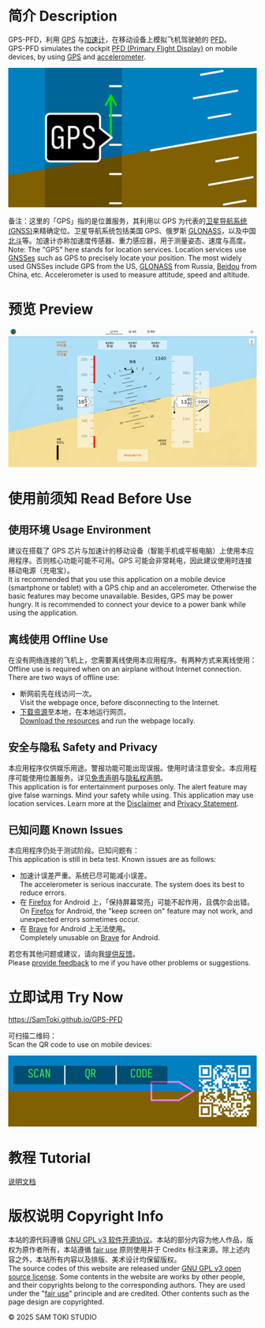# 简介 Description

GPS-PFD，利用 [GPS](https://zh.wikipedia.org/wiki/GPS) 与[加速计](https://zh.wikipedia.org/wiki/加速计)，在移动设备上模拟飞机驾驶舱的 [PFD](https://zh.wikipedia.org/wiki/主飞行显示器)。<br>
GPS-PFD simulates the cockpit [PFD (Primary Flight Display)](https://en.wikipedia.org/wiki/Primary_flight_display) on mobile devices, by using [GPS](https://en.wikipedia.org/wiki/GPS) and [accelerometer](https://en.wikipedia.org/wiki/Accelerometer).

![封面 Cover](/PREVIEW/封面%20Cover.png)

备注：这里的「GPS」指的是位置服务，其利用以 GPS 为代表的[卫星导航系统 (GNSS)](https://zh.wikipedia.org/wiki/卫星导航系统)来精确定位。卫星导航系统包括美国 GPS、俄罗斯 [GLONASS](https://zh.wikipedia.org/wiki/GLONASS)，以及中国[北斗](https://zh.wikipedia.org/wiki/北斗卫星导航系统)等。加速计亦称加速度传感器、重力感应器，用于测量姿态、速度与高度。<br>
Note: The "GPS" here stands for location services. Location services use [GNSSes](https://en.wikipedia.org/wiki/GNSS) such as GPS to precisely locate your position. The most widely used GNSSes include GPS from the US, [GLONASS](https://en.wikipedia.org/wiki/GLONASS) from Russia, [Beidou](https://en.wikipedia.org/wiki/BeiDou) from China, etc. Accelerometer is used to measure attitude, speed and altitude.

# 预览 Preview

![预览 Preview](/PREVIEW/预览%20Preview.png)

# 使用前须知 Read Before Use

## 使用环境 Usage Environment

建议在搭载了 GPS 芯片与加速计的移动设备（智能手机或平板电脑）上使用本应用程序。否则核心功能可能不可用。GPS 可能会非常耗电，因此建议使用时连接移动电源（充电宝）。<br>
It is recommended that you use this application on a mobile device (smartphone or tablet) with a GPS chip and an accelerometer. Otherwise the basic features may become unavailable. Besides, GPS may be power hungry. It is recommended to connect your device to a power bank while using the application.

## 离线使用 Offline Use

在没有网络连接的飞机上，您需要离线使用本应用程序。有两种方式来离线使用：<br>
Offline use is required when on an airplane without Internet connection. There are two ways of offline use:

- 断网前先在线访问一次。<br>
Visit the webpage once, before disconnecting to the Internet.
- [下载资源](https://github.com/SamToki/GPS-PFD/releases/latest)至本地，在本地运行网页。<br>
[Download the resources](https://github.com/SamToki/GPS-PFD/releases/latest) and run the webpage locally.

## 安全与隐私 Safety and Privacy

本应用程序仅供娱乐用途。警报功能可能出现误报。使用时请注意安全。本应用程序可能使用位置服务。详见[免责声明](https://SamToki.github.io/GPS-PFD/#Item_HelpDisclaimer)与[隐私权声明](https://SamToki.github.io/GPS-PFD/#Item_HelpPrivacyStatement)。<br>
This application is for entertainment purposes only. The alert feature may give false warnings. Mind your safety while using. This application may use location services. Learn more at the [Disclaimer](https://SamToki.github.io/GPS-PFD/#Item_HelpDisclaimer) and [Privacy Statement](https://SamToki.github.io/GPS-PFD/#Item_HelpPrivacyStatement).

## 已知问题 Known Issues

本应用程序仍处于测试阶段。已知问题有：<br>
This application is still in beta test. Known issues are as follows:

- 加速计误差严重。系统已尽可能减小误差。<br>
The accelerometer is serious inaccurate. The system does its best to reduce errors.
- 在 [Firefox](https://zh.wikipedia.org/wiki/Firefox) for Android 上，「保持屏幕常亮」可能不起作用，且偶尔会出错。<br>
On [Firefox](https://en.wikipedia.org/wiki/Firefox) for Android, the "keep screen on" feature may not work, and unexpected errors sometimes occur.
- 在 [Brave](https://zh.wikipedia.org/wiki/Brave浏览器) for Android 上无法使用。<br>
Completely unusable on [Brave](https://en.wikipedia.org/wiki/Brave_(web_browser)) for Android.

若您有其他问题或建议，请向我[提供反馈](https://SamToki.github.io/GPS-PFD/#Item_HelpGetInvolved)。<br>
Please [provide feedback](https://SamToki.github.io/GPS-PFD/#Item_HelpGetInvolved) to me if you have other problems or suggestions.

# 立即试用 Try Now

https://SamToki.github.io/GPS-PFD

可扫描二维码：<br>
Scan the QR code to use on mobile devices:

![二维码 QR code](/PREVIEW/二维码%20QR%20code.png)

# 教程 Tutorial

[说明文档](/PROJECT/GPS-PFD/docs/GPS-PFD%20说明文档.pdf)

# 版权说明 Copyright Info

本站的源代码遵循 [GNU GPL v3 软件开源协议](https://www.gnu.org/licenses/gpl-3.0.en.html)。本站的部分内容为他人作品，版权为原作者所有，本站遵循 [fair use](https://zh.wikipedia.org/wiki/fair_use) 原则使用并于 Credits 标注来源。除上述内容之外，本站所有内容以及排版、美术设计均保留版权。<br>
The source codes of this website are released under [GNU GPL v3 open source license](https://www.gnu.org/licenses/gpl-3.0.en.html). Some contents in the website are works by other people, and their copyrights belong to the corresponding authors. They are used under the "[fair use](https://en.wikipedia.org/wiki/fair_use)" principle and are credited. Other contents such as the page design are copyrighted.

© 2025 SAM TOKI STUDIO
